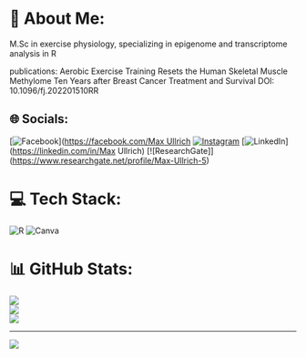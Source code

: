 # 💫 About Me:
M.Sc in exercise physiology, specializing in epigenome and transcriptome analysis in R

publications:
Aerobic Exercise Training Resets the Human Skeletal Muscle Methylome Ten Years after Breast Cancer Treatment and Survival
DOI: 10.1096/fj.202201510RR





## 🌐 Socials:
[![Facebook](https://img.shields.io/badge/Facebook-%231877F2.svg?logo=Facebook&logoColor=white)]([https://facebook.com/Max Ullrich](https://www.facebook.com/max.ullrich.969/) 
[![Instagram](https://img.shields.io/badge/Instagram-%23E4405F.svg?logo=Instagram&logoColor=white)](https://instagram.com/max.ullrich) 
[![LinkedIn](https://img.shields.io/badge/LinkedIn-%230077B5.svg?logo=linkedin&logoColor=white)](https://linkedin.com/in/Max Ullrich) 
[![ResearchGate]] (https://www.researchgate.net/profile/Max-Ullrich-5)

# 💻 Tech Stack:
![R](https://img.shields.io/badge/r-%23276DC3.svg?style=for-the-badge&logo=r&logoColor=white) 
![Canva](https://img.shields.io/badge/Canva-%2300C4CC.svg?style=for-the-badge&logo=Canva&logoColor=white)

# 📊 GitHub Stats:
![](https://github-readme-stats.vercel.app/api?username=maxull&theme=blue-green&hide_border=false&include_all_commits=false&count_private=false)<br/>
![](https://github-readme-streak-stats.herokuapp.com/?user=maxull&theme=blue-green&hide_border=false)<br/>
![](https://github-readme-stats.vercel.app/api/top-langs/?username=maxull&theme=blue-green&hide_border=false&include_all_commits=false&count_private=false&layout=compact)

---
[![](https://visitcount.itsvg.in/api?id=maxull&icon=0&color=0)](https://visitcount.itsvg.in)

<!-- Proudly created with GPRM ( https://gprm.itsvg.in ) -->
